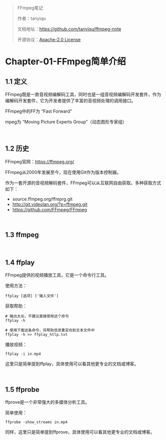 > FFmpeg笔记
>
> 作者：tanyiqu
>
> 文档地址：https://github.com/tanyiqu/ffmpeg-note
>
> 开源协议：[Apache-2.0 License](https://github.com/tanyiqu/ffmpeg-note/blob/main/LICENSE)

# Chapter-01-FFmpeg简单介绍

## 1.1 定义

FFmpeg既是一款音视频编解码工具，同时也是一组音视频编解码开发套件，作为编解码开发套件，它为开发者提供了丰富的音视频处理的调用接口。

FFmpeg中的FF为 “Fast Forward”

mpeg为 “Moving Picture Experts Group”（动态图形专家组）

<br>

## 1.2 历史

FFmpeg官网：https://ffmpeg.org/

FFmpeg从2000年发展至今，现在使用Git作为版本控制器。

作为一套开源的音视频解码套件，FFmpeg可以从互联网自由获取。多种获取方式如下：

- source.ffmpeg.org/ffmprg.git
- http://git.videolan.org/?p=ffmpeg.git
- https://github.com/FFmpeg/FFmpeg

<br>

## 1.3 ffmpeg



<br>

## 1.4 ffplay

FFmpeg提供的视频播放工具，它是一个命令行工具。

使用方法：

```shell
ffplay [选项] ['输入文件']
```

获取帮助：

```shell
# 输出太长，不建议直接使用这个命令
ffplay -h 

# 使用下面这条命令，将帮助信息重定向到文本文件中
ffplay -h >> ffplay_htlp.txt
```

播放视频：

```shell
ffplay -i in.mp4
```

这里只是简单提到ffplay，具体使用可以看其他更专业的文档或博客。

<br>

## 1.5 ffprobe

ffprove是一个非常强大的多媒体分析工具。

简单使用：

```shell
ffprobe -show_streams in.mp4
```

同样，这里只是简单提到ffprove，具体使用可以看其他更专业的文档或博客。

<br>